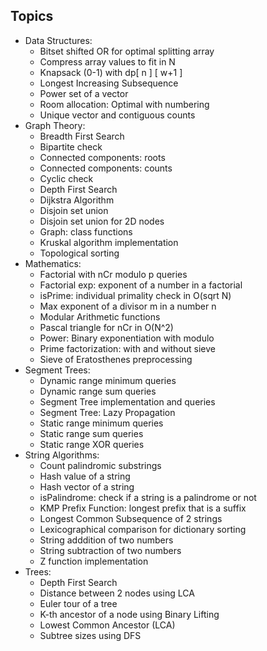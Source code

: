 ## Topics
* Data Structures:
	- Bitset shifted OR for optimal splitting array
	- Compress array values to fit in N
	- Knapsack (0-1) with dp[ n ] [ w+1 ]
	- Longest Increasing Subsequence
	- Power set of a vector
	- Room allocation: Optimal with numbering
	- Unique vector and contiguous counts
* Graph Theory:
	- Breadth First Search
	- Bipartite check
	- Connected components: roots
	- Connected components: counts
	- Cyclic check
	- Depth First Search
	- Dijkstra Algorithm
	- Disjoin set union
	- Disjoin set union for 2D nodes
	- Graph: class functions
	- Kruskal algorithm implementation
	- Topological sorting
* Mathematics:
	- Factorial with nCr modulo p queries
	- Factorial exp: exponent of a number in a factorial
	- isPrime: individual primality check in O(sqrt N)
	- Max exponent of a divisor m in a number n
	- Modular Arithmetic functions
	- Pascal triangle for nCr in O(N^2)
	- Power: Binary exponentiation with modulo
	- Prime factorization: with and without sieve
	- Sieve of Eratosthenes preprocessing
* Segment Trees:
	- Dynamic range minimum queries
	- Dynamic range sum queries
	- Segment Tree implementation and queries
	- Segment Tree: Lazy Propagation
	- Static range minimum queries
	- Static range sum queries
	- Static range XOR queries
* String Algorithms:
	- Count palindromic substrings
	- Hash value of a string
	- Hash vector of a string
	- isPalindrome: check if a string is a palindrome or not
	- KMP Prefix Function: longest prefix that is a suffix
	- Longest Common Subsequence of 2 strings
	- Lexicographical comparison for dictionary sorting
	- String adddition of two numbers
	- String subtraction of two numbers
	- Z function implementation
* Trees:
	- Depth First Search
	- Distance between 2 nodes using LCA
	- Euler tour of a tree
	- K-th ancestor of a node using Binary Lifting
	- Lowest Common Ancestor (LCA)
	- Subtree sizes using DFS